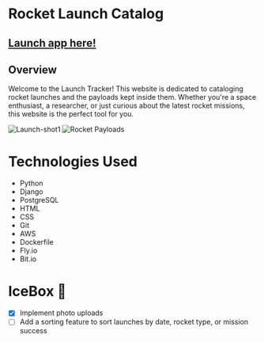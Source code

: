 # Rocket Launch Catalog
## [Launch app here!](https://launch-tracker.fly.dev/)
## Overview
Welcome to the Launch Tracker! This website is dedicated to cataloging rocket launches and the payloads kept inside them. Whether you're a space enthusiast, a researcher, or just curious about the latest rocket missions, this website is the perfect tool for you.


![Launch-shot1](https://github.com/andrewwinke123/launch-tracker/assets/127761364/cc89b3a0-603e-4565-9e55-4dfa6219182b)
![Rocket Payloads]()



# Technologies Used

- Python
- Django
- PostgreSQL
- HTML
- CSS
- Git
- AWS
- Dockerfile
- Fly.io
- Bit.io

# IceBox 🧊

- [x] Implement photo uploads
- [ ] Add a sorting feature to sort launches by date, rocket type, or mission success
